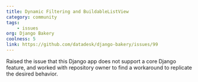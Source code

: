 ```yaml
---
title: Dynamic Filtering and BuildableListView
category: community
tags: 
    - issues
org: Django Bakery
coolness: 5
link: https://github.com/datadesk/django-bakery/issues/99
---
```


Raised the issue that this Django app does not support a core Django feature, and worked with repository owner to find a workaround to replicate the desired behavior.
